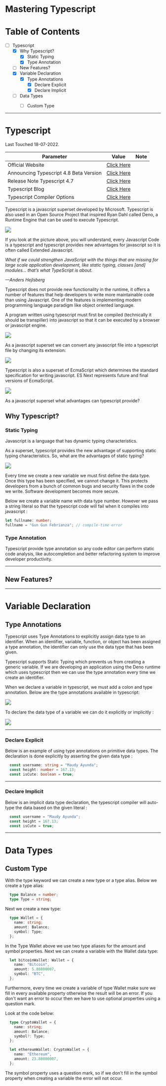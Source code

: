 # Mastering Typescript



# Table of Contents

- [ ] Typescript
  - [x] Why Typescript?
    - [x] Static Typing
    - [x] Type Annotation
  - [ ] New Features?
  - [x] Variable Declaration
    - [x] Type Annotations
      - [x] Declare Explicit
      - [x] Declare Implicit
  - [ ] Data Types
    - [ ] Custom Type



----



# Typescript

Last Touched 18-07-2022.

| Parameter                              | Value                                                        | Note |
| -------------------------------------- | ------------------------------------------------------------ | ---- |
| Official Website                       | [Click Here](https://www.typescriptlang.org/)                |      |
| Announcing Typescript 4.8 Beta Version | [Click Here](https://devblogs.microsoft.com/typescript/announcing-typescript-4-8-beta/) |      |
| Release Note Typescript 4.7            | [Click Here](https://www.typescriptlang.org/docs/handbook/release-notes/typescript-4-7.html) |      |
| Typescript Blog                        | [Click Here](https://devblogs.microsoft.com/typescript/)     |      |
| Typescript Compiler Options            | [Click Here](https://www.typescriptlang.org/docs/handbook/compiler-options.html) |      |

Typescript is a javascript superset developed by Microsoft. Typescript is also used in an Open Source Project that inspired Ryan Dahl called Deno, a Runtime Engine that can be used to execute Typescript.

<img src="assets/Superset-Javascript.png" style="zoom:120%;" />

If you look at the picture above, you will understand, every Javascript Code is a typescript and typescript provides new advantages for javascript so it is often called Extended Javascript.

*What if we could strengthen JavaScript with the things that are missing for large scale application development, like static typing, classes [and] modules... that’s what TypeScript is about.*

*—Anders Hejlsberg*

Typescript does not provide new functionality in the runtime, it offers a number of features that help developers to write more maintainable code than using Javascript. One of the features is implementing modern programming language paradigm like object oriented language.

A program written using typescript must first be compiled (technically it should be transpiller) into javascript so that it can be executed by a browser or javascript engine.

<img src="assets/Transpillation.png" style="zoom:120%;" />

As a javascript superset we can convert any javascript file into a typescript file by changing its extension:

<img src="assets/Javascript-to-Typescript.png" style="zoom:120%;" />

Typescript is also a superset of EcmaScript which determines the standard specification for writing javascript. ES Next represents future and final versions of EcmaScript.

<img src="assets/EcmaScript-Superset.png" style="zoom:120%;" />

As a javascript superset what advantages can typescript provide?



## Why Typescript?



### Static Typing

Javascript is a language that has dynamic typing characteristics.

As a superset, typescript provides the new advantage of supporting static typing characteristics. So, what are the advantages of static typing?

<img src="assets/Static-Typing.png" style="zoom:120%;" />

Every time we create a new variable we must first define the data type. Once this type has been specified, we cannot change it. This protects developers from a bunch of common bugs and security flaws in the code we write. Software development becomes more secure.

Below we create a variable name with data type number. However we pass a string literal so that the typescript code will fail when it compiles into javascript :

```typescript
let fullname: number;
fullname = "Gun Gun Febrianza"; // compile-time error
```



### Type Annotation

Typescript provide type annotation so any code editor can perform static code analysis, like autocompletion and better refactoring system to improve developer productivity.



---



## New Features?



---



# Variable Declaration



## Type Annotations

Typescript uses Type Annotations to explicitly assign data type to an identifier. When an identifier, variable, function, or object has been assigned a type annotation, the identifier can only use the data type that has been given.

Typescript supports Static Typing which prevents us from creating a generic variable. If we are developing an application using the Deno runtime which uses typescript then we can use the type annotation every time we create an identifier.

When we declare a variable in typescript, we must add a colon and type annotation. Below are the type annotations available in typescript:

<img src="assets/Type-Annotation.png" style="zoom:120%;" />

To declare the data type of a variable we can do it explicitly or implicitly :

<img src="assets/Declare-Type.png" style="zoom:120%;" />



---



### Declare Explicit 

Below is an example of using type annotations on primitive data types. The declaration is done explicitly by asserting the given data type :

```typescript
  const username: string = "Maudy Ayunda";
  const height: number = 167.13;
  const isCute: boolean = true;
```



---



### Declare Implicit

Below is an implicit data type declaration, the typescript compiler will auto-type the data based on the given literal :

```typescript
  const username = "Maudy Ayunda";
  const height = 167.13;
  const isCute = true;
```



---



# Data Types



## Custom Type

With the type keyword we can create a new type or a type alias. Below we create a type alias:

```typescript
  type Balance = number;
  type Type = string;
```

Next we create a new type:

```typescript
  type Wallet = {
    name: string;
    amount: Balance;
    symbol: Type;
  };
```

In the Type Wallet above we use two type aliases for the amount and symbol properties. Next we can create a variable with the Wallet data type:

```typescript
  let bitcoinWallet: Wallet = {
    name: "Bitcoin",
    amount: 5.88800007,
    symbol: "BTC",
  };
```

Furthermore, every time we create a variable of type Wallet make sure we fill in every available property otherwise the result will be an error. If you don't want an error to occur then we have to use optional properties using a question mark.

Look at the code below:

```typescript
  type CryptoWallet = {
    name: string;
    amount: Balance;
    symbol?: Type;
  };

  let ethereumWallet: CryptoWallet = {
    name: "Ethereum",
    amount: 23.88800007,
  };
```

The symbol property uses a question mark, so if we don't fill in the symbol property when creating a variable the error will not occur.